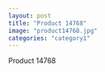 ```yaml
---
layout: post
title: "Product 14768"
image: "product14768.jpg"
categories: "category1"
---
```

Product 14768
